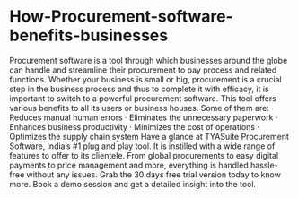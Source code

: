 # How-Procurement-software-benefits-businesses
Procurement software is a tool through which businesses around the globe can handle and streamline their procurement to pay process and related functions. Whether your business is small or big, procurement is a crucial step in the business process and thus to complete it with efficacy, it is important to switch to a powerful procurement software.  This tool offers various benefits to all its users or business houses. Some of them are: · Reduces manual human errors · Eliminates the unnecessary paperwork · Enhances business productivity · Minimizes the cost of operations · Optimizes the supply chain system Have a glance at TYASuite Procurement Software, India’s #1 plug and play tool. It is instilled with a wide range of features to offer to its clientele. From global procurements to easy digital payments to price management and more, everything is handled hassle-free without any issues. Grab the 30 days free trial version today to know more. Book a demo session and get a detailed insight into the tool.
